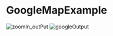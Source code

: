 # GoogleMapExample
![zoomIn_outPut](https://user-images.githubusercontent.com/81187698/118813319-a1a95380-b8cc-11eb-8cc1-0de75e95b74d.PNG)
![googleOutput](https://user-images.githubusercontent.com/81187698/118813343-a5d57100-b8cc-11eb-9698-101025c4e0d3.PNG)

